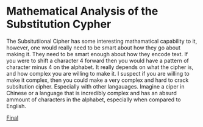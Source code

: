 # Mathematical Analysis of the Substitution Cypher

The Subsitutiional Cipher has some interesting mathamatical capability to it, however, one would really need to be smart about how they go about making it. They need to be smart enough about how they encode text. If you were to shift a character 4 forward then you would have a pattern of character minus 4 on the alphabet. It really depends on what the cipher is, and how complex you are willing to make it. I suspect if you are willing to make it complex, then you could make a very complex and hard to crack subsitution cipher. Especially with other langauages. Imagine a ciper in Chinese or a language that is incredibly complex and has an absurd ammount of characters in the alphabet, especially when compared to English. 

[Final](substitution_final.md)
